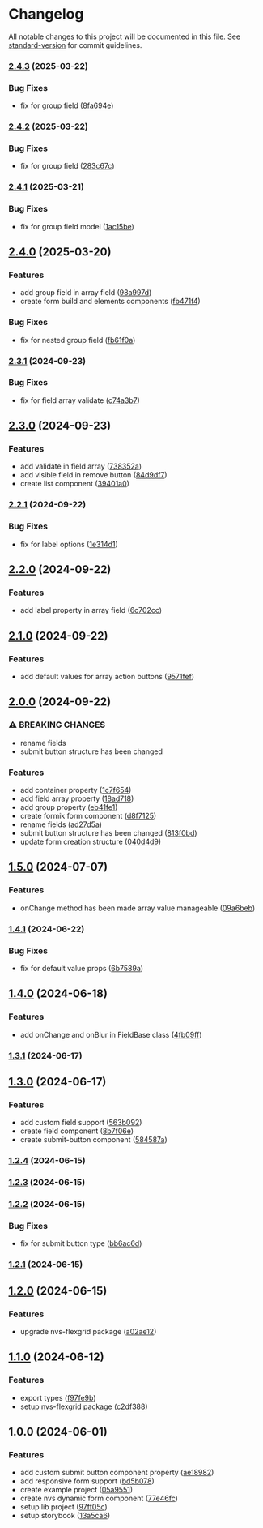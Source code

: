 # Changelog

All notable changes to this project will be documented in this file. See [standard-version](https://github.com/conventional-changelog/standard-version) for commit guidelines.

### [2.4.3](https://github.com/@nvs-dynamic-form/react-core/compare/v2.4.2...v2.4.3) (2025-03-22)


### Bug Fixes

* fix for group field ([8fa694e](https://github.com/@nvs-dynamic-form/react-core/commit/8fa694e54bc1db66ce20ab4f283685d2bcf4b5e1))

### [2.4.2](https://github.com/@nvs-dynamic-form/react-core/compare/v2.4.1...v2.4.2) (2025-03-22)


### Bug Fixes

* fix for group field ([283c67c](https://github.com/@nvs-dynamic-form/react-core/commit/283c67c814aeeae1effb8e5398789b270a0abd06))

### [2.4.1](https://github.com/@nvs-dynamic-form/react-core/compare/v2.4.0...v2.4.1) (2025-03-21)


### Bug Fixes

* fix for group field model ([1ac15be](https://github.com/@nvs-dynamic-form/react-core/commit/1ac15bebcca8db5989f4cee48e90bff554a93651))

## [2.4.0](https://github.com/@nvs-dynamic-form/react-core/compare/v2.3.1...v2.4.0) (2025-03-20)


### Features

* add group field in array field ([98a997d](https://github.com/@nvs-dynamic-form/react-core/commit/98a997d25089773b911966df8b7adc1325f49232))
* create form build and elements components ([fb471f4](https://github.com/@nvs-dynamic-form/react-core/commit/fb471f4b327ac728757d04beac465eca846ee202))


### Bug Fixes

* fix for nested group field ([fb61f0a](https://github.com/@nvs-dynamic-form/react-core/commit/fb61f0a32f1ba7a98c548bfa0d8d3b9189c37f85))

### [2.3.1](https://github.com/@nvs-dynamic-form/react-core/compare/v2.3.0...v2.3.1) (2024-09-23)


### Bug Fixes

* fix for field array validate ([c74a3b7](https://github.com/@nvs-dynamic-form/react-core/commit/c74a3b7c7fff32aebe9c57a6b63b6a124c465c6b))

## [2.3.0](https://github.com/@nvs-dynamic-form/react-core/compare/v2.2.1...v2.3.0) (2024-09-23)


### Features

* add validate in field array ([738352a](https://github.com/@nvs-dynamic-form/react-core/commit/738352a4cf30c5319da6e7ec1d229662445f3c7b))
* add visible field in remove button ([84d9df7](https://github.com/@nvs-dynamic-form/react-core/commit/84d9df7670b922d4214054fa9bd97bf4123e09af))
* create list component ([39401a0](https://github.com/@nvs-dynamic-form/react-core/commit/39401a04a724d2f5d4b75ae7b149b49c6d0444e5))

### [2.2.1](https://github.com/@nvs-dynamic-form/react-core/compare/v2.2.0...v2.2.1) (2024-09-22)


### Bug Fixes

* fix for label options ([1e314d1](https://github.com/@nvs-dynamic-form/react-core/commit/1e314d173f7d2a2523aa1696d7cbb88ebc0affe0))

## [2.2.0](https://github.com/@nvs-dynamic-form/react-core/compare/v2.1.0...v2.2.0) (2024-09-22)


### Features

* add label property in array field ([6c702cc](https://github.com/@nvs-dynamic-form/react-core/commit/6c702ccc6320a06860af5abd357e14d72410b2dd))

## [2.1.0](https://github.com/@nvs-dynamic-form/react-core/compare/v2.0.0...v2.1.0) (2024-09-22)


### Features

* add default values for array action buttons ([9571fef](https://github.com/@nvs-dynamic-form/react-core/commit/9571fefe6216a89eb1d1f7cd994928d170b0ab8b))

## [2.0.0](https://github.com/@nvs-dynamic-form/react-core/compare/v1.5.0...v2.0.0) (2024-09-22)


### ⚠ BREAKING CHANGES

* rename fields
* submit button structure has been changed

### Features

* add container property ([1c7f654](https://github.com/@nvs-dynamic-form/react-core/commit/1c7f654b29937e494c5af7514bb18b7a4be34d05))
* add field array property ([18ad718](https://github.com/@nvs-dynamic-form/react-core/commit/18ad718b90ef412e6c5327f3813da2316fe9ce93))
* add group property ([eb41fe1](https://github.com/@nvs-dynamic-form/react-core/commit/eb41fe12504623ce6ae83bd7e296d4de02c10c0e))
* create formik form component ([d8f7125](https://github.com/@nvs-dynamic-form/react-core/commit/d8f7125320c4cac1576337e8e29ce4c94473c555))
* rename fields ([ad27d5a](https://github.com/@nvs-dynamic-form/react-core/commit/ad27d5adde55c996bc2deae376e0fbe2810dc5a5))
* submit button structure has been changed ([813f0bd](https://github.com/@nvs-dynamic-form/react-core/commit/813f0bd9b38cc82446fe60ac55c7db463f7219e4))
* update form creation structure ([040d4d9](https://github.com/@nvs-dynamic-form/react-core/commit/040d4d90553c69bea897d5df8a52b65b93d8f13c))

## [1.5.0](https://github.com/@nvs-dynamic-form/react-core/compare/v1.4.1...v1.5.0) (2024-07-07)


### Features

* onChange method has been made array value manageable ([09a6beb](https://github.com/@nvs-dynamic-form/react-core/commit/09a6beb384c877fc0cb13aa5702b3d58f2856898))

### [1.4.1](https://github.com/@nvs-dynamic-form/react-core/compare/v1.4.0...v1.4.1) (2024-06-22)


### Bug Fixes

* fix for default value props ([6b7589a](https://github.com/@nvs-dynamic-form/react-core/commit/6b7589adeac4208a40e46ba21db61e4d4a29dd74))

## [1.4.0](https://github.com/@nvs-dynamic-form/react-core/compare/v1.3.1...v1.4.0) (2024-06-18)


### Features

* add onChange and onBlur in FieldBase class ([4fb09ff](https://github.com/@nvs-dynamic-form/react-core/commit/4fb09ffbfe8dae2e5a659ce416a770f05d73917c))

### [1.3.1](https://github.com/@nvs-dynamic-form/react-core/compare/v1.3.0...v1.3.1) (2024-06-17)

## [1.3.0](https://github.com/@nvs-dynamic-form/react-core/compare/v1.2.4...v1.3.0) (2024-06-17)


### Features

* add custom field support ([563b092](https://github.com/@nvs-dynamic-form/react-core/commit/563b0923ed3565bd938b01ee1660da2152d9542f))
* create field component ([8b7f06e](https://github.com/@nvs-dynamic-form/react-core/commit/8b7f06e5c9158046400250eca0ed11a1566c428c))
* create submit-button component ([584587a](https://github.com/@nvs-dynamic-form/react-core/commit/584587ad90037db63ee6f677191003a438fa4663))

### [1.2.4](https://github.com/@nvs-dynamic-form/react-core/compare/v1.2.3...v1.2.4) (2024-06-15)

### [1.2.3](https://github.com/@nvs-dynamic-form/react-core/compare/v1.2.2...v1.2.3) (2024-06-15)

### [1.2.2](https://github.com/@nvs-dynamic-form/react-core/compare/v1.2.1...v1.2.2) (2024-06-15)


### Bug Fixes

* fix for submit button type ([bb6ac6d](https://github.com/@nvs-dynamic-form/react-core/commit/bb6ac6db5ac310648695c43a642702744b99d42b))

### [1.2.1](https://github.com/@nvs-dynamic-form/react-core/compare/v1.2.0...v1.2.1) (2024-06-15)

## [1.2.0](https://github.com/@nvs-dynamic-form/react-core/compare/v1.1.0...v1.2.0) (2024-06-15)


### Features

* upgrade nvs-flexgrid package ([a02ae12](https://github.com/@nvs-dynamic-form/react-core/commit/a02ae126438e393e2fabbdda13f5beea0ef6471d))

## [1.1.0](https://github.com/@nvs-dynamic-form/react-core/compare/v1.0.0...v1.1.0) (2024-06-12)


### Features

* export types ([f97fe9b](https://github.com/@nvs-dynamic-form/react-core/commit/f97fe9be73f495b382fb177d4348bb1debc8fb80))
* setup nvs-flexgrid package ([c2df388](https://github.com/@nvs-dynamic-form/react-core/commit/c2df388f9ad2395c480a1f7ffc87726a9cf2aca2))

## 1.0.0 (2024-06-01)


### Features

* add custom submit button component property ([ae18982](https://github.com/@nvs-dynamic-form/react-core/commit/ae18982bd1acbfd68f445c9fcb1dcfbc2c52b07c))
* add responsive form support ([bd5b078](https://github.com/@nvs-dynamic-form/react-core/commit/bd5b078742170380828b5ff096f39bad809690c5))
* create example project ([05a9551](https://github.com/@nvs-dynamic-form/react-core/commit/05a95518eb72d2df3f62dbc2e247a6c8108421bb))
* create nvs dynamic form component ([77e46fc](https://github.com/@nvs-dynamic-form/react-core/commit/77e46fcb83f258d9c8c7ee81c535589abe7fa2e2))
* setup lib project ([97ff05c](https://github.com/@nvs-dynamic-form/react-core/commit/97ff05ce92a28df9a60d94d73c1da1be63cd2a50))
* setup storybook ([13a5ca6](https://github.com/@nvs-dynamic-form/react-core/commit/13a5ca682e30d9d77ff5cc1cea43e75ccc9c3327))
